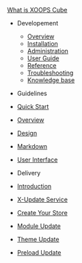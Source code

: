 [<span class="iconify" data-icon="mdi:cube-outline"></span> What is XOOPS Cube](/en/README.md)

- Developement
  - [Overview](/en/development/)
  - [Installation](/en/development/installation.md)
  - [Administration](/en/development/administration.md)
  - [User Guide](/en/development/user-guide.md)
  - [Reference](/en/development/reference.md)
  - [Troubleshooting](/en/development/debug.md)
  - [Knowledge base](/en/development/knowledge-base.md)

-   Guidelines
  - [Quick Start](/en/guidelines/quick-start.md)
  - [Overview](/en/guidelines/overview.md)
  - [Design](/en/guidelines/)
  - [Markdown](/en/guidelines/markdown/)
  - [User Interface](/en/guidelines/user-interface/)

-   Delivery
  - [Introduction](/en/delivery/)
  - [X-Update Service](/en/delivery/setup-x-update.md)
  - [Create Your Store](/en/delivery/setup-x-store.md)
  - [Module Update](/en/delivery/update-module.md)
  - [Theme Update](/en/delivery/update-theme.md)
  - [Preload Update](/en/delivery/update-preload.md)